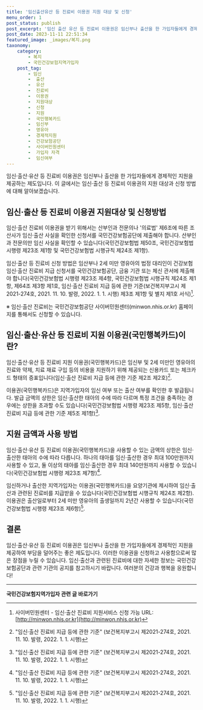 ```yaml
---
title: '임신출산유산 등 진료비 이용권 지원 대상 및 신청'
menu_order: 1
post_status: publish
post_excerpt: '임신 출산 유산 등 진료비 이용권은 임신부나 출산을 한 가입자들에게 경제적인 지원을 제공하는 제도입니다. 이 글에서는 임신 출산 등 진료비 이용권의 지원 대상과 신청 방법에 대해 알아보겠습니다.'
post_date: 2023-11-11 22:51:34
featured_image: _images/복지.png
taxonomy:
    category:
        - 복지
        - 국민건강보험지역가입자
    post_tag:
        - 임신
        -  출산
        -  유산
        -  진료비
        -  이용권
        -  지원대상
        -  신청
        -  지원
        -  국민행복카드
        -  임신부
        -  영유아
        -  경제적지원
        -  건강보험공단
        -  사이버민원센터
        -  가입자 자격
        -  임신여부
---
```



임신·출산·유산 등 진료비 이용권은 임신부나 출산을 한 가입자들에게 경제적인 지원을 제공하는 제도입니다. 이 글에서는 임신·출산 등 진료비 이용권의 지원 대상과 신청 방법에 대해 알아보겠습니다.

## 임신·출산 등 진료비 이용권 지원대상 및 신청방법

임신·출산 진료비 이용권을 받기 위해서는 산부인과 전문의나 '의료법' 제6조에 따른 조산사가 임신·출산 사실을 확인한 신청서를 국민건강보험공단에 제출해야 합니다. 산부인과 전문의만 임신 사실을 확인할 수 있습니다(국민건강보험법 제50조, 국민건강보험법 시행령 제23조 제1항 및 국민건강보험법 시행규칙 제24조 제1항).

임신·출산 등 진료비 신청 방법은 임산부나 2세 미만 영유아의 법정 대리인이 건강보험 임신·출산 진료비 지급 신청서를 국민건강보험공단, 금융 기관 또는 체신 관서에 제출해야 합니다(국민건강보험법 시행령 제23조 제4항, 국민건강보험법 시행규칙 제24조 제1항, 제64조 제3항 제1호, 임신·출산 진료비 지급 등에 관한 기준(보건복지부고시 제2021-274호, 2021. 11. 10. 발령, 2022. 1. 1. 시행) 제3조 제1항 및 별지 제1호 서식)[^1].

※ 임신·출산 진료비는 국민건강보험공단 사이버민원센터(minwon.nhis.or.kr) 홈페이지를 통해서도 신청할 수 있습니다.

## 임신·출산·유산 등 진료비 지원 이용권(국민행복카드)이란?

임신·출산·유산 등 진료비 지원 이용권(국민행복카드)은 임신부 및 2세 미만인 영유아의 진료와 약제, 치료 재료 구입 등의 비용을 지원하기 위해 제공되는 신용카드 또는 체크카드 형태의 증표입니다(임신·출산 진료비 지급 등에 관한 기준 제2조 제2호)[^2].

이용권(국민행복카드)은 지역가입자의 임신 여부 또는 출산 여부를 확인한 후 발급됩니다. 발급 금액의 상한은 임신·출산한 태아의 수에 따라 다르며 특정 조건을 충족하는 경우에는 상한을 초과할 수도 있습니다(국민건강보험법 시행령 제23조 제5항, 임신·출산 진료비 지급 등에 관한 기준 제5조 제1항)[^2].

## 지원 금액과 사용 방법

임신·출산·유산 등 진료비 이용권(국민행복카드)을 사용할 수 있는 금액의 상한은 임신·출산한 태아의 수에 따라 다릅니다. 하나의 태아를 임신·출산한 경우 최대 100만원까지 사용할 수 있고, 둘 이상의 태아를 임신·출산한 경우 최대 140만원까지 사용할 수 있습니다(국민건강보험법 시행령 제23조 제7항)[^2].

임신하거나 출산한 지역가입자는 이용권(국민행복카드)을 요양기관에 제시하여 임신·출산과 관련된 진료비를 지급받을 수 있습니다(국민건강보험법 시행규칙 제24조 제2항). 이용권은 출산일로부터 2세 미만 영유아의 출생일까지 2년간 사용할 수 있습니다(국민건강보험법 시행령 제23조 제6항)[^2].

## 결론

임신·출산·유산 등 진료비 이용권은 임신부나 출산을 한 가입자들에게 경제적인 지원을 제공하여 부담을 덜어주는 좋은 제도입니다. 이러한 이용권을 신청하고 사용함으로써 많은 장점을 누릴 수 있습니다. 임신·출산과 관련된 진료비에 대한 자세한 정보는 국민건강보험공단과 관련 기관의 공지를 참고하시기 바랍니다. 여러분의 건강과 행복을 응원합니다!

[^1]: 사이버민원센터 - 임신·출산 진료비 지원서비스 신청 가능 URL: [http://minwon.nhis.or.kr](http://minwon.nhis.or.kr)
[^2]: "임신·출산 진료비 지급 등에 관한 기준" (보건복지부고시 제2021-274호, 2021. 11. 10. 발령, 2022. 1. 1. 시행)
<!-- wp:separator -->
<hr class="wp-block-separator has-alpha-channel-opacity"/>
<!-- /wp:separator -->

<!-- wp:group {"backgroundColor":"base","layout":{"type":"constrained"}} -->
<div class="wp-block-group has-base-background-color has-background"><!-- wp:paragraph {"align":"center","fontSize":"medium"} -->
<p class="has-text-align-center has-large-font-size"><strong>국민건강보험지역가입자 관련 글 바로가기</strong></p>
<!-- /wp:paragraph -->


<!-- wp:latest-posts
{"categories":[{"id":14891,"count":19,"description":"","link":"https://uknowlaw.com/category/%ea%b5%ad%eb%af%bc%ea%b1%b4%ea%b0%95%eb%b3%b4%ed%97%98%ec%a7%80%ec%97%ad%ea%b0%80%ec%9e%85%ec%9e%90/","name":"국민건강보험지역가입자","slug":"국민건강보험지역가입자","taxonomy":"category","parent":0,"meta":[],"_links":{"self":[{"href":"https://uknowlaw.com/wp-json/wp/v2/categories/14891"}],"collection":[{"href":"https://uknowlaw.com/wp-json/wp/v2/categories"}],"about":[{"href":"https://uknowlaw.com/wp-json/wp/v2/taxonomies/category"}],"wp:post_type":[{"href":"https://uknowlaw.com/wp-json/wp/v2/posts?categories=14891"}],"curies":[{"name":"wp","href":"https://api.w.org/{rel}","templated":true}]}}],"postsToShow":100,"excerptLength":28,"postLayout":"grid","columns":2,"featuredImageAlign":"left","featuredImageSizeSlug":"large","fontSize":"small"} /--></div>
<!-- /wp:group -->